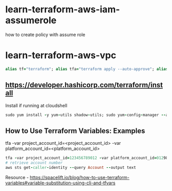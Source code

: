 # learn-terraform-aws-iam-assumerole
how to create policy with assume role

# learn-terraform-aws-vpc
```ruby
alias tf="terraform"; alias tfa="terraform apply --auto-approve"; alias tfd="terraform destroy --auto-approve"; alias tfm="terraform init; terraform fmt; terraform validate; terraform plan"
```
## https://developer.hashicorp.com/terraform/install
Install if running at cloudshell
```ruby
sudo yum install -y yum-utils shadow-utils; sudo yum-config-manager --add-repo https://rpm.releases.hashicorp.com/AmazonLinux/hashicorp.repo; sudo yum -y install terraform
```

## How to Use Terraform Variables: Examples
tfa -var project_account_id=<project_account_id> -var platform_account_id=<platform_account_id>
```ruby
tfa -var project_account_id=123456789012 -var platform_account_id=012987654321
# retrieve account number
aws sts get-caller-identity --query Account --output text
```
Resource - https://spacelift.io/blog/how-to-use-terraform-variables#variable-substitution-using-cli-and-tfvars
